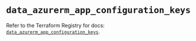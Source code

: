 # `data_azurerm_app_configuration_keys`

Refer to the Terraform Registry for docs: [`data_azurerm_app_configuration_keys`](https://registry.terraform.io/providers/hashicorp/azurerm/4.31.0/docs/data-sources/app_configuration_keys).
